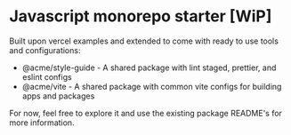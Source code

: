 # Javascript monorepo starter [WiP]

Built upon vercel examples and extended to come with ready to use tools and configurations:

- @acme/style-guide - A shared package with lint staged, prettier, and eslint configs
- @acme/vite - A shared package with common vite configs for building apps and packages

For now, feel free to explore it and use the existing package README's for more information.
